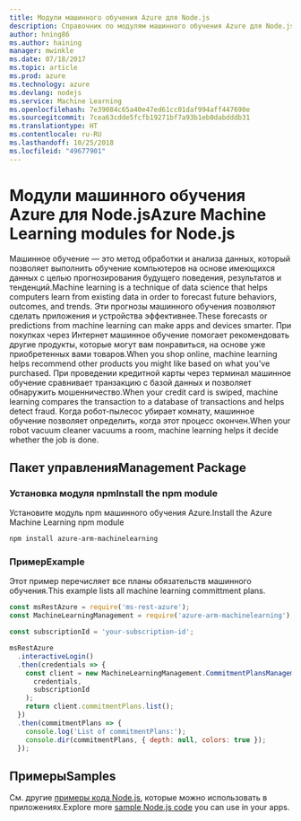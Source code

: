 ```yaml
---
title: Модули машинного обучения Azure для Node.js
description: Справочник по модулям машинного обучения Azure для Node.js
author: hning86
ms.author: haining
manager: mwinkle
ms.date: 07/18/2017
ms.topic: article
ms.prod: azure
ms.technology: azure
ms.devlang: nodejs
ms.service: Machine Learning
ms.openlocfilehash: 7e39084c65a40e47ed61cc01daf994aff447690e
ms.sourcegitcommit: 7cea63cdde5fcfb19271bf7a93b1eb0dabdddb31
ms.translationtype: HT
ms.contentlocale: ru-RU
ms.lasthandoff: 10/25/2018
ms.locfileid: "49677901"
---
```

# <a name="azure-machine-learning-modules-for-nodejs"></a><span data-ttu-id="091ed-103">Модули машинного обучения Azure для Node.js</span><span class="sxs-lookup"><span data-stu-id="091ed-103">Azure Machine Learning modules for Node.js</span></span>

<span data-ttu-id="091ed-104">Машинное обучение — это метод обработки и анализа данных, который позволяет выполнить обучение компьютеров на основе имеющихся данных с целью прогнозирования будущего поведения, результатов и тенденций.</span><span class="sxs-lookup"><span data-stu-id="091ed-104">Machine learning is a technique of data science that helps computers learn from existing data in order to forecast future behaviors, outcomes, and trends.</span></span> <span data-ttu-id="091ed-105">Эти прогнозы машинного обучения позволяют сделать приложения и устройства эффективнее.</span><span class="sxs-lookup"><span data-stu-id="091ed-105">These forecasts or predictions from machine learning can make apps and devices smarter.</span></span> <span data-ttu-id="091ed-106">При покупках через Интернет машинное обучение помогает рекомендовать другие продукты, которые могут вам понравиться, на основе уже приобретенных вами товаров.</span><span class="sxs-lookup"><span data-stu-id="091ed-106">When you shop online, machine learning helps recommend other products you might like based on what you've purchased.</span></span> <span data-ttu-id="091ed-107">При проведении кредитной карты через терминал машинное обучение сравнивает транзакцию с базой данных и позволяет обнаружить мошенничество.</span><span class="sxs-lookup"><span data-stu-id="091ed-107">When your credit card is swiped, machine learning compares the transaction to a database of transactions and helps detect fraud.</span></span> <span data-ttu-id="091ed-108">Когда робот-пылесос убирает комнату, машинное обучение позволяет определить, когда этот процесс окончен.</span><span class="sxs-lookup"><span data-stu-id="091ed-108">When your robot vacuum cleaner vacuums a room, machine learning helps it decide whether the job is done.</span></span>

## <a name="management-package"></a><span data-ttu-id="091ed-109">Пакет управления</span><span class="sxs-lookup"><span data-stu-id="091ed-109">Management Package</span></span>


### <a name="install-the-npm-module"></a><span data-ttu-id="091ed-110">Установка модуля npm</span><span class="sxs-lookup"><span data-stu-id="091ed-110">Install the npm module</span></span>

<span data-ttu-id="091ed-111">Установите модуль npm машинного обучения Azure.</span><span class="sxs-lookup"><span data-stu-id="091ed-111">Install the Azure Machine Learning npm module</span></span>

```bash
npm install azure-arm-machinelearning
```

### <a name="example"></a><span data-ttu-id="091ed-112">Пример</span><span class="sxs-lookup"><span data-stu-id="091ed-112">Example</span></span>

<span data-ttu-id="091ed-113">Этот пример перечисляет все планы обязательств машинного обучения.</span><span class="sxs-lookup"><span data-stu-id="091ed-113">This example lists all machine learning committment plans.</span></span>

```javascript
const msRestAzure = require('ms-rest-azure');
const MachineLearningManagement = require('azure-arm-machinelearning');

const subscriptionId = 'your-subscription-id';

msRestAzure
  .interactiveLogin()
  .then(credentials => {
    const client = new MachineLearningManagement.CommitmentPlansManagementClient(
      credentials,
      subscriptionId
    );
    return client.commitmentPlans.list();
  })
  .then(commitmentPlans => {
    console.log('List of commitmentPlans:');
    console.dir(commitmentPlans, { depth: null, colors: true });
  });
```

## <a name="samples"></a><span data-ttu-id="091ed-114">Примеры</span><span class="sxs-lookup"><span data-stu-id="091ed-114">Samples</span></span>

<span data-ttu-id="091ed-115">См. другие [примеры кода Node.js](https://azure.microsoft.com/resources/samples/?platform=nodejs), которые можно использовать в приложениях.</span><span class="sxs-lookup"><span data-stu-id="091ed-115">Explore more [sample Node.js code](https://azure.microsoft.com/resources/samples/?platform=nodejs) you can use in your apps.</span></span>
